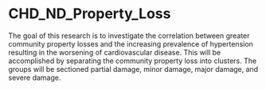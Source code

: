 # CHD_ND_Property_Loss
The goal of this research is to investigate the correlation between greater community property losses and the increasing prevalence of hypertension resulting in the worsening of cardiovascular disease. This will be accomplished by separating the community property loss into clusters. The groups will be sectioned partial damage, minor damage, major damage, and severe damage.
